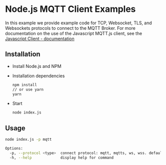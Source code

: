 # Node.js MQTT Client Examples

In this example we provide example code for TCP, Websocket, TLS, and Websockets protocols to connect to the MQTT Broker.
For more documentation on the use of the Javascript MQTT.js client, see the [Javascript Client - documentation](https://github.com/mqttjs/MQTT.js)



## Installation

* Install Node.js and NPM

* Installation dependencies

  ```bash
  npm install
  // or use yarn
  yarn
  ```

* Start

  ```bash
  node index.js
  ```



## Usage

```bash
node index.js -p mqtt

Options:
  -p, --protocol <type>  connect protocol: mqtt, mqtts, ws, wss. default is mqtt (default: "mqtt")
  -h, --help             display help for command
```
